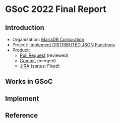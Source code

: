 # GSoC 2022 Final Report

## Introduction

- Organization: [MariaDB Corporation](https://github.com/mariadb-corporation?type=source)
- Project: [Implement DISTRIBUTED JSON Functions](https://summerofcode.withgoogle.com/programs/2022/projects/VIJfR79a)
- Product:
  - [Pull Request](https://github.com/mariadb-corporation/mariadb-columnstore-engine/pull/2425) (reviewed)
  - [Commit](https://github.com/mariadb-corporation/mariadb-columnstore-engine/commit/09223cc2ce300b5702574850ee29d717827a335a) (merged)
  - [JIRA](https://jira.mariadb.org/browse/MCOL-785) (status: Fixed)

## Works in GSoC

## Implement

## Reference
